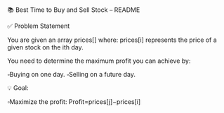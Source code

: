 📚 Best Time to Buy and Sell Stock – README

✅ Problem Statement

You are given an array prices[] where:
prices[i] represents the price of a given stock on the ith day.

You need to determine the maximum profit you can achieve by:

▫️Buying on one day.
▫️Selling on a future day.

💡 Goal:

  ▫️Maximize the profit:
    Profit=prices[j]−prices[i]